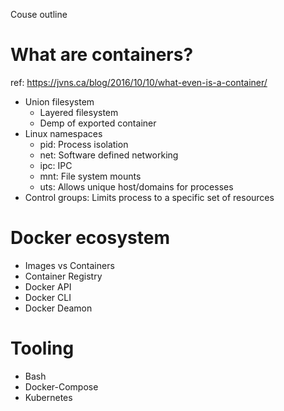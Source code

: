 Couse outline

# What are containers?
ref: https://jvns.ca/blog/2016/10/10/what-even-is-a-container/

- Union filesystem
	- Layered filesystem
	- Demp of exported container
- Linux namespaces
	- pid: Process isolation
	- net: Software defined networking
	- ipc: IPC
	- mnt: File system mounts
	- uts: Allows unique host/domains for processes
- Control groups: Limits process to a specific set of resources

# Docker ecosystem
- Images vs Containers
- Container Registry
- Docker API
- Docker CLI
- Docker Deamon

# Tooling
- Bash
- Docker-Compose
- Kubernetes
